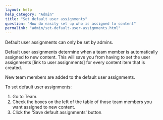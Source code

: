 ```yaml
---
layout: help
help_category: "Admin"
title: "Set default user assignments"
question: "How do easily set up who is assigned to content"
permalink: "admin/set-default-user-assignments.html"
---
```


Default user assignments can only be set by admins.

Default user assignments determine when a team member is automatically
assigned to new content. This will save you from having to set
the user assignments \[link to user assignments\] for every content item
that is created.

New team members are added to the default user assignments.

To set default user assignments:

1.  Go to Team.
2.  Check the boxes on the left of the table of those team members you want assigned to new content.
3.  Click the \'Save default assignments\' button.